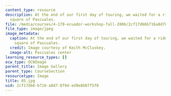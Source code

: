 ```yaml
---
content_type: resource
description: At the end of our first day of touring, we waited for a ride in the town
  square of Pascuales.
file: /media/courses/4-170-ecuador-workshop-fall-2006/2cf17d66b716a8d78f04ed9e8b07f5f0_05.jpg
file_type: image/jpeg
image_metadata:
  caption: At the end of our first day of touring, we waited for a ride in the town
    square of Pascuales.
  credit: Image courtesy of Keith McCluskey.
  image-alt: Pascuales center
learning_resource_types: []
ocw_type: OCWImage
parent_title: Image Gallery
parent_type: CourseSection
resourcetype: Image
title: 05.jpg
uid: 2cf17d66-b716-a8d7-8f04-ed9e8b07f5f0
---
```

